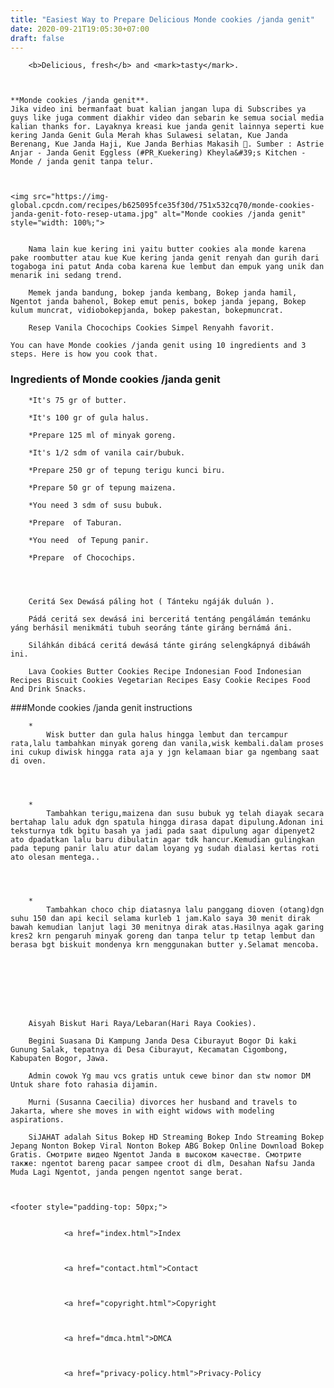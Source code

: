 ```yaml
---
title: "Easiest Way to Prepare Delicious Monde cookies /janda genit"
date: 2020-09-21T19:05:30+07:00
draft: false
---
```



  
    

        <b>Delicious, fresh</b> and <mark>tasty</mark>.
    
        

	**Monde cookies /janda genit**. 
	Jika video ini bermanfaat buat kalian jangan lupa di Subscribes ya guys like juga comment diakhir video dan sebarin ke semua social media kalian thanks for. Layaknya kreasi kue janda genit lainnya seperti kue kering Janda Genit Gula Merah khas Sulawesi selatan, Kue Janda Berenang, Kue Janda Haji, Kue Janda Berhias Makasih 🙂. Sumber : Astrie Anjar - Janda Genit Eggless (#PR_Kuekering) Kheyla&#39;s Kitchen - Monde / janda genit tanpa telur.


	
	<img src="https://img-global.cpcdn.com/recipes/b625095fce35f30d/751x532cq70/monde-cookies-janda-genit-foto-resep-utama.jpg" alt="Monde cookies /janda genit" style="width: 100%;">
	
	
		Nama lain kue kering ini yaitu butter cookies ala monde karena pake roombutter atau kue Kue kering janda genit renyah dan gurih dari togaboga ini patut Anda coba karena kue lembut dan empuk yang unik dan menarik ini sedang trend.
	
		Memek janda bandung, bokep janda kembang, Bokep janda hamil, Ngentot janda bahenol, Bokep emut penis, bokep janda jepang, Bokep kulum muncrat, vidiobokepjanda, bokep pakestan, bokepmuncrat.
	
		Resep Vanila Chocochips Cookies Simpel Renyahh favorit.
	
	You can have Monde cookies /janda genit using 10 ingredients and 3 steps. Here is how you cook that.


### Ingredients of Monde cookies /janda genit


	
		*It's 75 gr of butter.
	
		*It's 100 gr of gula halus.
	
		*Prepare 125 ml of minyak goreng.
	
		*It's 1/2 sdm of vanila cair/bubuk.
	
		*Prepare 250 gr of tepung terigu kunci biru.
	
		*Prepare 50 gr of tepung maizena.
	
		*You need 3 sdm of susu bubuk.
	
		*Prepare  of Taburan.
	
		*You need  of Tepung panir.
	
		*Prepare  of Chocochips.
	


	
		Ceritá Sex Dewásá páling hot ( Tánteku ngáják duluán ).
	
		Pádá ceritá sex dewásá ini berceritá tentáng pengálámán temánku yáng berhásil menikmáti tubuh seoráng tánte giráng bernámá áni.
	
		Siláhkán dibácá ceritá dewásá tánte giráng selengkápnyá dibáwáh ini.
	
		Lava Cookies Butter Cookies Recipe Indonesian Food Indonesian Recipes Biscuit Cookies Vegetarian Recipes Easy Cookie Recipes Food And Drink Snacks.
	



###Monde cookies /janda genit instructions
	
		*
			Wisk butter dan gula halus hingga lembut dan tercampur rata,lalu tambahkan minyak goreng dan vanila,wisk kembali.dalam proses ini cukup diwisk hingga rata aja y jgn kelamaan biar ga ngembang saat di oven.
			
			
		
	
		*
			Tambahkan terigu,maizena dan susu bubuk yg telah diayak secara bertahap lalu aduk dgn spatula hingga dirasa dapat dipulung.Adonan ini teksturnya tdk bgitu basah ya jadi pada saat dipulung agar dipenyet2 ato dpadatkan lalu baru dibulatin agar tdk hancur.Kemudian gulingkan pada tepung panir lalu atur dalam loyang yg sudah dialasi kertas roti ato olesan mentega..
			
			
		
	
		*
			Tambahkan choco chip diatasnya lalu panggang dioven (otang)dgn suhu 150 dan api kecil selama kurleb 1 jam.Kalo saya 30 menit dirak bawah kemudian lanjut lagi 30 menitnya dirak atas.Hasilnya agak garing kres2 krn pengaruh minyak goreng dan tanpa telur tp tetap lembut dan berasa bgt biskuit mondenya krn menggunakan butter y.Selamat mencoba.
			
			
		
	



	
		Aisyah Biskut Hari Raya/Lebaran(Hari Raya Cookies).
	
		Begini Suasana Di Kampung Janda Desa Ciburayut Bogor Di kaki Gunung Salak, tepatnya di Desa Ciburayut, Kecamatan Cigombong, Kabupaten Bogor, Jawa.
	
		Admin cowok Yg mau vcs gratis untuk cewe binor dan stw nomor DM Untuk share foto rahasia dijamin.
	
		Murni (Susanna Caecilia) divorces her husband and travels to Jakarta, where she moves in with eight widows with modeling aspirations.
	
		SiJAHAT adalah Situs Bokep HD Streaming Bokep Indo Streaming Bokep Jepang Nonton Bokep Viral Nonton Bokep ABG Bokep Online Download Bokep Gratis. Смотрите видео Ngentot Janda в высоком качестве. Смотрите также: ngentot bareng pacar sampee croot di dlm, Desahan Nafsu Janda Muda Lagi Ngentot, janda pengen ngentot sange berat.
	

    
    <footer style="padding-top: 50px;">
        
            
                <a href="index.html">Index
                
                
            
                <a href="contact.html">Contact
                
                
            
                <a href="copyright.html">Copyright
                
                
            
                <a href="dmca.html">DMCA
                
                
            
                <a href="privacy-policy.html">Privacy-Policy
                
            
        